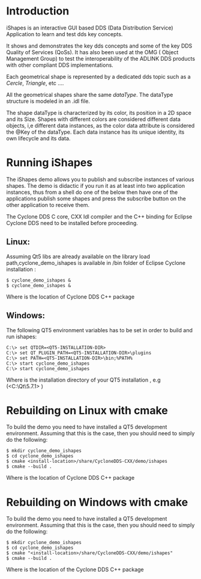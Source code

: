 # Introduction 
iShapes is an interactive GUI based DDS (Data Distribution Service) Application to learn and test dds key concepts.

It shows and demonstrates the key dds concepts and some of the key DDS Quality of Services (QoSs). It has also been used at the OMG ( Object Management Group) to test the interoperability of the ADLINK DDS products with other compliant DDS implementations.

Each geometrical shape is represented by a dedicated dds topic such as a *Cercle*, *Triangle*, etc ....

All the geometrical shapes share the same *dataType*. The dataType structure is modeled in an .idl file.

The shape dataType is characterized by its color, its position in a 2D space and its Size. Shapes with different colors are considered different data objects, i,e different data instances, as the color data attribute is considered the @Key of the dataType. Each data instance has its unique identity, its own lifecycle and its data.    

Running iShapes                                                                
===============

The iShapes demo allows you to publish and subscribe instances of various shapes. The demo is didactic if you run it as at least into two application instances, thus from a shell do one of the below then have one of
the applications publish some shapes and press the subscribe button on the other application to receive them.

The Cyclone DDS C core, CXX Idl compiler and the C++ binding for Eclipse Cyclone DDS need to be installed before proceeding.  

Linux:
------

Assuming Qt5 libs are already available on the library load path,cyclone_demo_ishapes is available in <install-location>/bin folder of Eclipse Cyclone installation :

    $ cyclone_demo_ishapes &
    $ cyclone_demo_ishapes &

Where <install-location> is the location of  Cyclone DDS C++ package 

Windows:
--------

The following QT5 environment variables has to be set in order to build and run ishapes:

    C:\> set QTDIR=<QT5-INSTALLATION-DIR>
    C:\> set QT_PLUGIN_PATH=<QT5-INSTALLATION-DIR>\plugins
    C:\> set PATH=<QT5-INSTALLATION-DIR>\bin;%PATH%
    C:\> start cyclone_demo_ishapes
    C:\> start cyclone_demo_ishapes

Where <QT5-INSTALLATION-DIR> is the installation directory of your QT5 installation , e.g (<C:\Qt\5.7.1> )

Rebuilding on Linux with cmake                                                    
===========================

To build the demo you need to have installed a QT5 development
environment. Assuming that this is the case, then you should need to
simply do the following:

    $ mkdir cyclone_demo_ishapes
    $ cd cyclone_demo_ishapes
    $ cmake <install-location>/share/CycloneDDS-CXX/demo/ishapes
    $ cmake --build .

Where <install-location> is the location of  Cyclone DDS C++ package 

Rebuilding on Windows with cmake                                         
================================

To build the demo you need to have installed a QT5 development
environment. Assuming that this is the case, then you should need to
simply do the following:

    $ mkdir cyclone_demo_ishapes
    $ cd cyclone_demo_ishapes
    $ cmake "<install-location>/share/CycloneDDS-CXX/demo/ishapes"
    $ cmake --build .

Where <install-location> is the location of the Cyclone DDS C++ package 
